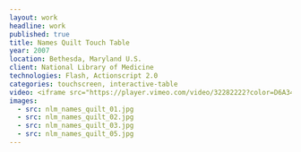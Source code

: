 ```yaml
---
layout: work
headline: work
published: true
title: Names Quilt Touch Table
year: 2007
location: Bethesda, Maryland U.S.
client: National Library of Medicine
technologies: Flash, Actionscript 2.0
categories: touchscreen, interactive-table
video: <iframe src="https://player.vimeo.com/video/32282222?color=D6A34B" width="1024" height="576" frameborder="0" webkitallowfullscreen mozallowfullscreen allowfullscreen></iframe><p>Courtesy of <a href="https://vimeo.com/secondstory">Second Story</a></p>
images:
  - src: nlm_names_quilt_01.jpg
  - src: nlm_names_quilt_02.jpg
  - src: nlm_names_quilt_03.jpg
  - src: nlm_names_quilt_05.jpg
---
```

